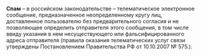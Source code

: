 **Спам** – в российском законодательстве – телематическое электронное сообщение, предназначенное неопределенному кругу лиц, доставленное пользователю без предварительного согласия и не позволяющее определить отправителя этого сообщения, в том числе ввиду указания в нем несуществующего или фальсифицированного адреса отправителя (правила оказания телематических услуг связи утверждены Постановлением Правительства РФ от 10.10.2007 № 575.).